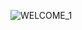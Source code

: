  
![WELCOME_1](https://github.com/Sinthya95/Sinthya95/assets/94208959/2b1fc694-26a9-4e1d-aea7-6899ccbde8a8)
